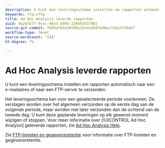 ```yaml
---
description: U kunt een leveringsschema instellen om rapporten automatisch naar een e-mailadres of naar een FTP-server te verzenden.
keywords: ftp;sftp
title: Ad Hoc Analysis leverde rapporten
uuid: 9a26fb77-9cec-40a3-b994-226692637902
source-git-commit: f669af03a502d8a24cea3047b96ec7cba7c59e6f
workflow-type: tm+mt
source-wordcount: '133'
ht-degree: 7%

---
```



# Ad Hoc Analysis leverde rapporten

U kunt een leveringsschema instellen om rapporten automatisch naar een e-mailadres of naar een FTP-server te verzenden.

Het leveringsschema kan voor een geselecteerde periode voorkomen. De verslagen worden over het algemeen verzonden op de eerste dag van de volgende periode, maar worden niet later verzonden dan de ochtend van de tweede dag. U kunt deze geplande leveringen op elk gewenst moment wijzigen of stoppen. Voor meer informatie over [!UICONTROL Ad Hoc Analysis] geleverde rapporten, zie [Ad Hoc Analysis Help](https://experienceleague.adobe.com/docs/analytics/analyze/ad-hoc-analysis/adhoc-home.html#Discover_Help).

Zie [FTP-limieten en gegevensretentie](/help/export/ftp-and-sftp/ftp-limits.md) voor informatie over FTP-limieten en gegevensretentie.
